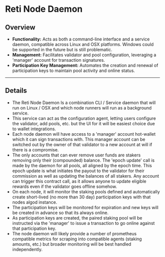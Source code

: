 # Reti Node Daemon

## Overview

* **Functionality:** Acts as both a command-line interface and a service daemon, compatible across Linux and OSX platforms. Windows could be supported in the future but is still problematic.
* **Management:** Facilitates validator and pool configuration, leveraging a 'manager' account for transaction signatures.
* **Participation Key Management:** Automates the creation and renewal of participation keys to maintain pool activity and online status.

***

## Details

* The Reti Node Daemon Is a combination CLI / Service daemon that will run on Linux / OSX and which node runners will run as a background service.
* This service can act as the configuration agent, letting users configure the validator, add pools, etc. but the UI for it will be easiest choice due to wallet integrations.
* Each node daemon will have access to a 'manager' account hot-wallet which it can sign transactions with. This manager account can be switched out by the owner of that validator to a new account at will if there is a compromise.&#x20;
* The only accounts that can ever remove user funds are stakers removing only their (compounded) balance.  The 'epoch update' call is made by the daemon for all pools, all aligned by the epoch time.    This epoch update is what initiates the payout to the validator for their commission as well as updating the balances of all stakers.  Any account can trigger this contract call, as it allows anyone to update eligible rewards even if the validator goes offline somehow.
* On each node, it will monitor the staking pools defined and automatically create short-lived (no more than 30 day) participation keys with that nodes algod instance.
* The participation keys will be monitored for expiration and new keys will be created in advance so that its always online.
* As participation keys are created, the paired staking pool will be instructed via the 'manager' to issue a transaction to go online against that participation key.
* The node daemon will likely provide a number of prometheus compatible metrics for scraping into compatible agents (staking amounts, etc.) but broader monitoring will be best handled independently.
